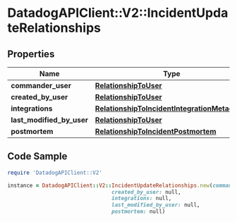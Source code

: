 # DatadogAPIClient::V2::IncidentUpdateRelationships

## Properties

Name | Type | Description | Notes
------------ | ------------- | ------------- | -------------
**commander_user** | [**RelationshipToUser**](RelationshipToUser.md) |  | [optional] 
**created_by_user** | [**RelationshipToUser**](RelationshipToUser.md) |  | [optional] 
**integrations** | [**RelationshipToIncidentIntegrationMetadatas**](RelationshipToIncidentIntegrationMetadatas.md) |  | [optional] 
**last_modified_by_user** | [**RelationshipToUser**](RelationshipToUser.md) |  | [optional] 
**postmortem** | [**RelationshipToIncidentPostmortem**](RelationshipToIncidentPostmortem.md) |  | [optional] 

## Code Sample

```ruby
require 'DatadogAPIClient::V2'

instance = DatadogAPIClient::V2::IncidentUpdateRelationships.new(commander_user: null,
                                 created_by_user: null,
                                 integrations: null,
                                 last_modified_by_user: null,
                                 postmortem: null)
```


